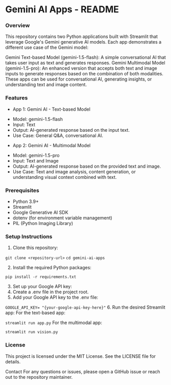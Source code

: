 # Gemini AI Apps - README #
### Overview ### 
This repository contains two Python applications built with Streamlit that leverage Google's Gemini generative AI models. Each app demonstrates a different use case of the Gemini model:

Gemini Text-based Model (gemini-1.5-flash): A simple conversational AI that takes user input as text and generates responses.
Gemini Multimodal Model (gemini-1.5-pro): An enhanced version that accepts both text and image inputs to generate responses based on the combination of both modalities.
These apps can be used for conversational AI, generating insights, or understanding text and image content.

### Features ### 
* App 1: Gemini AI - Text-based Model
- Model: gemini-1.5-flash
- Input: Text
- Output: AI-generated response based on the input text.
- Use Case: General Q&A, conversational AI.
* App 2: Gemini AI - Multimodal Model
- Model: gemini-1.5-pro
- Input: Text and Image
- Output: AI-generated response based on the provided text and image.
- Use Case: Text and image analysis, content generation, or understanding visual context combined with text.

### Prerequisites ### 
* Python 3.9+
* Streamlit
* Google Generative AI SDK
* dotenv (for environment variable management)
* PIL (Python Imaging Library)

### Setup Instructions ###
1. Clone this repository:

`git clone <repository-url>`
`cd gemini-ai-apps`

2. Install the required Python packages:

`pip install -r requirements.txt`

3. Set up your Google API key:
4. Create a .env file in the project root.
5. Add your Google API key to the .env file:

`GOOGLE_API_KEY= "{your-google-api-key-here}"`
6. Run the desired Streamlit app:
For the text-based app:

`streamlit run app.py`
For the multimodal app:

`streamlit run vision.py`

### License ###
This project is licensed under the MIT License. See the LICENSE file for details.

Contact
For any questions or issues, please open a GitHub issue or reach out to the repository maintainer.

